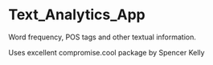 # Text_Analytics_App
Word frequency, POS tags and other textual information.

Uses excellent compromise.cool package by Spencer Kelly
